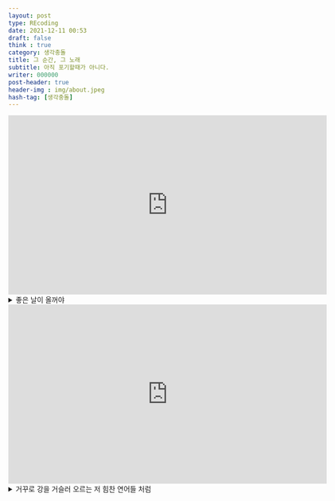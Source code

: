 ```yaml
---
layout: post
type: REcoding
date: 2021-12-11 00:53
draft: false
think : true
category: 생각충돌
title: 그 순간, 그 노래
subtitle: 아직 포기할때가 아니다.
writer: 000000
post-header: true
header-img : img/about.jpeg
hash-tag: [생각충돌]
---
```



<iframe width="640" height="360" src="https://www.youtube.com/embed/5zM8HW3qA7A" 
frameborder="0" allow= "autoplay; encrypted-media" allowfullscreen></iframe>
<details>
<summary> 좋은 날이 올꺼야</summary>
<div markdown="1">       

걱정말아요 그대 반드시 이유가 있겠지

실패하더라도 실망하지말고 인생 다시 살어

좋은날이 올거야

겁이나나요 그대 이제껏처럼 용기를 내

넘어지더라도 툭툭털고 일어나서 다시걸어

좋은날이 올거야

까만 밤을 지나야 해가 뜨듯이

차디찬 겨울지나야 봄이 오듯이

고통의 시간을 지나

그래 보자 누가 이기나

끝내 좋은날이 온다

반드시 그때까지 버텨

인생 개기는거야 동아줄에 붙어

인생 모르는거야

만약 비범 하지않다면

비겁 이라도 할수밖에

원래 그렇고 그래

인생 더러운거야

남을 탓하지마 모두 다 내 선택이었어

허나 자책하지마 이게 나의 최선이었어

정답인줄 알았지만 오답이었어

선택만이 있을뿐 빌어먹을 인생엔 정답이 없어

반복되는 시행착오

죽을듯이 숨이 턱에차고

죽기직전에 결승선을 통과하고

밀물과 썰물 인생은 파도

걱정말아요 그대 반드시 이유가 있겠지

실패하더라도 실망하지말고 인생 다시 살어

좋은날이 올거야

겁이나나요 그대 이제껏처럼 용기를 내

넘어지더라도 툭툭털고 일어나서 다시걸어

좋은날이 올거야

좋은날이 올거야

잘 될려고 이러는거야

좋은날이 올거야

인생 우는만큼 웃는거야

비가 내리고나야 땅이 굳듯이

한참을 달리고나야 땀이 나듯이

열매엔 댓가가 있다

그래 옛다 맘대로 해봐

결국 질긴 놈이 이긴다 반드시

노력하는 놈은 즐기는 놈 절대 못이겨

즐기는 놈은 미친놈을 절대 못이겨

사실 반칙과 오심도 게임의 일부

미친세상 혼자 멀쩡하면 못버텨

나이 먹으면 먹을수록 해야하는건 조심

세상을 알면 알수록 멀어져가는 건 초심

생각이 너무 많아진 내 꼬라지는 소심

내가 겁날까봐 겁이나 점점 희미해지는 소신

욕심은 한도 끝도 없지

육신은 세월 앞에 장사없지

어떻게 사는게 잘사는건지

행복하고 싶은데 그게 뭔지

걱정말아요 그대 반드시 이유가 있겠지

실패하더라도 실망하지말고 인생 다시 살어

좋은날이 올거야

겁이나나요 그대 이제껏처럼 용기를 내

넘어지더라도 툭툭털고 일어나서 다시걸어

좋은날이 올거야

좋은날이 올거야

잘 될려고 이러는거야

좋은날이 올거야

인생 우는 만큼 웃는거야

</div>
</details>

<!-- 다음 내용 -->

<iframe width="640" height="360" src="https://www.youtube.com/embed/v4u8N3Ik1F4" 
frameborder="0" allow= "autoplay; encrypted-media" allowfullscreen></iframe>

<details>
<summary> 거꾸로 강을 거슬러 오르는 저 힘찬 연어들 처럼 </summary>
<div markdown="1">

흐르는 강물을 거꾸로 거슬러 오르는 연어들의

도무지 알 수 없는 그들만의 신비한 이유처럼

그 언제서 부터인가 걸어 걸어 걸어 오는 이 길

앞으로 얼마나 더 많이 가야만 하는지

여러 갈래길중 만약에 이 길이 내가 걸어 가고 있는

돌아서 갈 수밖에 없는 꼬부라진 길 일지라도

딱딱 해지는 발바닥 걸어 걸어 걸어 가다보면 저 넓은

꽃밭에 누워서 난 쉴수 있겠지

여러 갈래길중 만약에 이길이 내가 걸어가고 있는

막막한 어둠으로 별빛조차 없는 길 일지라도

포기할순 없는거야 걸어 걸어 걸어 가다보면 뜨겁게

날 위해 부서진 햇살을 보겠지

그래도 나에겐 너무나도 많은 축복이란걸 알아

수없이 많은 걸어 가야할 내 앞길이 있지 않나

그래 다시 가다보면 걸어 걸어 걸어 가다보면

어느날 그 모든 일들을 감사해 하겠지

보이지도 않는 끝 지친어깨 떨구고 한숨짓는

그대 두려워 말아요 거꾸로 강을 거슬러 오르는

저 힘찬 연어들처럼 걸어가다 보면 걸어가다 보면...

</div>
</details>
